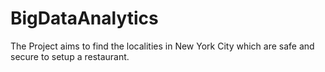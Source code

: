 # BigDataAnalytics
The Project aims to find the localities in New York City which are safe and secure to setup a restaurant.
